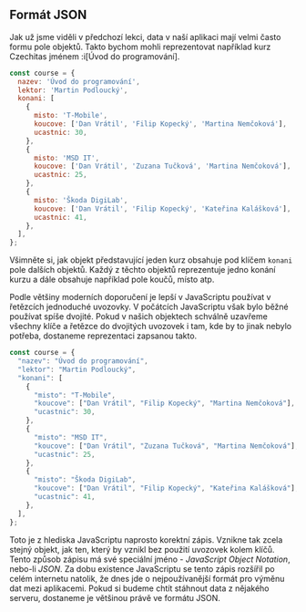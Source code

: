## Formát JSON

Jak už jsme viděli v předchozí lekci, data v naší aplikaci mají velmi často formu pole objektů. Takto bychom mohli reprezentovat například kurz Czechitas jménem :i[Úvod do programování].

```js
const course = {
  nazev: 'Úvod do programování',
  lektor: 'Martin Podloucký',
  konani: [
    {
      misto: 'T-Mobile',
      koucove: ['Dan Vrátil', 'Filip Kopecký', 'Martina Nemčoková'],
      ucastnic: 30,
    },
    {
      misto: 'MSD IT',
      koucove: ['Dan Vrátil', 'Zuzana Tučková', 'Martina Nemčoková'],
      ucastnic: 25,
    },
    {
      misto: 'Škoda DigiLab',
      koucove: ['Dan Vrátil', 'Filip Kopecký', 'Kateřina Kalášková'],
      ucastnic: 41,
    },
  ],
};
```

Všimněte si, jak objekt představující jeden kurz obsahuje pod klíčem `konani` pole dalších objektů. Každý z těchto objektů reprezentuje jedno konání kurzu a dále obsahuje například pole koučů, místo atp.

Podle většiny moderních doporučení je lepší v JavaScriptu používat v řetězcích jednoduché uvozovky. V počátcích JavaScriptu však bylo běžné používat spíše dvojité. Pokud v našich objektech schválně uzavřeme všechny klíče a řetězce do dvojitých uvozovek i tam, kde by to jinak nebylo potřeba, dostaneme reprezentaci zapsanou takto.

<!-- prettier-ignore -->
```js
const course = {
  "nazev": "Úvod do programování",
  "lektor": "Martin Podloucký",
  "konani": [
    {
      "misto": "T-Mobile",
      "koucove": ["Dan Vrátil", "Filip Kopecký", "Martina Nemčoková"],
      "ucastnic": 30,
    },
    {
      "misto": "MSD IT",
      "koucove": ["Dan Vrátil", "Zuzana Tučková", "Martina Nemčoková"],
      "ucastnic": 25,
    },
    {
      "misto": "Škoda DigiLab",
      "koucove": ["Dan Vrátil", "Filip Kopecký", "Kateřina Kalášková"],
      "ucastnic": 41,
    },
  ],
};
```

Toto je z hlediska JavaScriptu naprosto korektní zápis. Vznikne tak zcela stejný objekt, jak ten, který by vznikl bez použití uvozovek kolem klíčů. Tento způsob zápisu má své speciální jméno - _JavaScript Object Notation_, nebo-li _JSON_. Za dobu existence JavaScriptu se tento zápis rozšířil po celém internetu natolik, že dnes jde o nejpoužívanější formát pro výměnu dat mezi aplikacemi. Pokud si budeme chtít stáhnout data z nějakého serveru, dostaneme je většinou právě ve formátu JSON.
